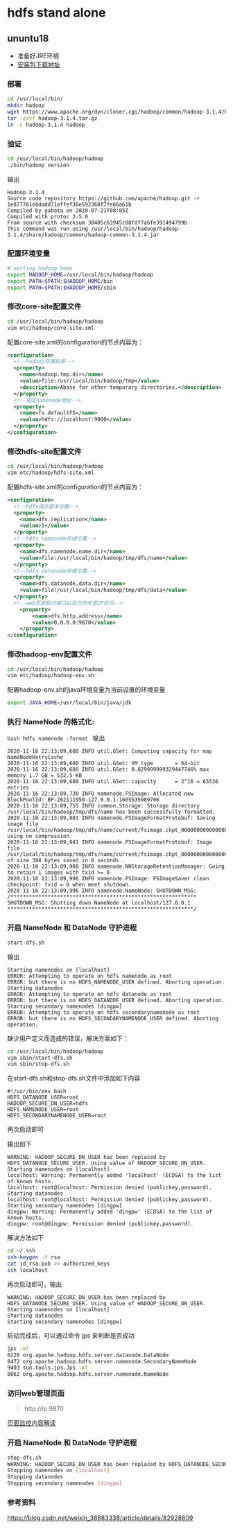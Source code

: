 # hdfs stand alone

## ununtu18

- 准备好JRE环境
- [安装包下载地址](https://archive.apache.org/dist/hadoop/common/)

### 部署  
```bash
cd /usr/local/bin/
mkdir hadoop
wget https://www.apache.org/dyn/closer.cgi/hadoop/common/hadoop-3.1.4/hadoop-3.1.4.tar.gz
tar -zxvf hadoop-3.1.4.tar.gz
ln -s hadoop-3.1.4 hadoop
```

### 验证
```bash
cd /usr/local/bin/hadoop/hadoop
./bin/hadoop version
```
输出
```text
Hadoop 3.1.4
Source code repository https://github.com/apache/hadoop.git -r 1e877761e8dadd71effef30e592368f7fe66a61b
Compiled by gabota on 2020-07-21T08:05Z
Compiled with protoc 2.5.0
From source with checksum 38405c63945c88fdf7a6fe391494799b
This command was run using /usr/local/bin/hadoop/hadoop-3.1.4/share/hadoop/common/hadoop-common-3.1.4.jar
```

### 配置环境变量
```bash
# setting hadoop home
export HADOOP_HOME=/usr/local/bin/hadoop/hadoop
export PATH=$PATH:$HADOOP_HOME/bin
export PATH=$PATH:$HADOOP_HOME/sbin
```


### 修改core-site配置文件
```bash
cd /usr/local/bin/hadoop/hadoop
vim etc/hadoop/core-site.xml
```
配置core-site.xml的configuration的节点内容为：
```xml
<configuration>
  <!--hadoop存储目录-->
  <property>
    <name>hadoop.tmp.dir</name>
    <value>file:/usr/local/bin/hadoop/tmp</value>
    <description>Abase for other temporary directories.</description>
  </property>
  <!--指定namenode地址-->
  <property>
    <name>fs.defaultFS</name>
    <value>hdfs://localhost:9000</value>
  </property>
</configuration>
```

### 修改hdfs-site配置文件
```bash
cd /usr/local/bin/hadoop/hadoop
vim etc/hadoop/hdfs-site.xml
```
配置hdfs-site.xml的configuration的节点内容为：
```xml
<configuration>
  <!--hdfs保存副本分数-->
  <property>
    <name>dfs.replication</name>
    <value>1</value>
  </property>
  <!--hdfs namenode存储位置-->
  <property>
    <name>dfs.namenode.name.dir</name>
    <value>file:/usr/local/bin/hadoop/tmp/dfs/name</value>
  </property>
  <!--hdfs datanode存储位置-->
  <property>
    <name>dfs.datanode.data.dir</name>
    <value>file:/usr/local/bin/hadoop/tmp/dfs/data</value>
  </property>
  <!--web页面启动端口以及允许任意IP访问-->
	<property>
		<name>dfs.http.address</name>
		<value>0.0.0.0:9870</value>
	</property>
</configuration>
```

### 修改hadoop-env配置文件
```bash
cd /usr/local/bin/hadoop/hadoop
vim etc/hadoop/hadoop-env.sh
```
配置hadoop-env.sh的java环境变量为当前设置的环境变量
```bash
export JAVA_HOME=/usr/local/bin/java/jdk
```

### 执行 NameNode 的格式化:
``bash
hdfs namenode -format
``
输出
```text
2020-11-16 22:13:09,680 INFO util.GSet: Computing capacity for map NameNodeRetryCache
2020-11-16 22:13:09,680 INFO util.GSet: VM type       = 64-bit
2020-11-16 22:13:09,680 INFO util.GSet: 0.029999999329447746% max memory 1.7 GB = 532.5 KB
2020-11-16 22:13:09,680 INFO util.GSet: capacity      = 2^16 = 65536 entries
2020-11-16 22:13:09,720 INFO namenode.FSImage: Allocated new BlockPoolId: BP-262111950-127.0.0.1-1605535989706
2020-11-16 22:13:09,755 INFO common.Storage: Storage directory /usr/local/bin/hadoop/tmp/dfs/name has been successfully formatted.
2020-11-16 22:13:09,803 INFO namenode.FSImageFormatProtobuf: Saving image file /usr/local/bin/hadoop/tmp/dfs/name/current/fsimage.ckpt_0000000000000000000 using no compression
2020-11-16 22:13:09,941 INFO namenode.FSImageFormatProtobuf: Image file /usr/local/bin/hadoop/tmp/dfs/name/current/fsimage.ckpt_0000000000000000000 of size 388 bytes saved in 0 seconds .
2020-11-16 22:13:09,980 INFO namenode.NNStorageRetentionManager: Going to retain 1 images with txid >= 0
2020-11-16 22:13:09,996 INFO namenode.FSImage: FSImageSaver clean checkpoint: txid = 0 when meet shutdown.
2020-11-16 22:13:09,996 INFO namenode.NameNode: SHUTDOWN_MSG: 
/************************************************************
SHUTDOWN_MSG: Shutting down NameNode at localhost/127.0.0.1
************************************************************/
```

### 开启 NameNode 和 DataNode 守护进程
```bash
start-dfs.sh
```
输出
```text
Starting namenodes on [localhost]
ERROR: Attempting to operate on hdfs namenode as root
ERROR: but there is no HDFS_NAMENODE_USER defined. Aborting operation.
Starting datanodes
ERROR: Attempting to operate on hdfs datanode as root
ERROR: but there is no HDFS_DATANODE_USER defined. Aborting operation.
Starting secondary namenodes [dingpw]
ERROR: Attempting to operate on hdfs secondarynamenode as root
ERROR: but there is no HDFS_SECONDARYNAMENODE_USER defined. Aborting operation.
```
缺少用户定义而造成的错误，解决方案如下：
```bash
cd /usr/local/bin/hadoop/hadoop
vim sbin/start-dfs.sh
vim sbin/stop-dfs.sh
```
在start-dfs.sh和stop-dfs.sh文件中添加如下内容
```text
#!/usr/bin/env bash
HDFS_DATANODE_USER=root
HADOOP_SECURE_DN_USER=hdfs
HDFS_NAMENODE_USER=root
HDFS_SECONDARYNAMENODE_USER=root
```
再次启动即可

输出如下
```text
WARNING: HADOOP_SECURE_DN_USER has been replaced by HDFS_DATANODE_SECURE_USER. Using value of HADOOP_SECURE_DN_USER.
Starting namenodes on [localhost]
localhost: Warning: Permanently added 'localhost' (ECDSA) to the list of known hosts.
localhost: root@localhost: Permission denied (publickey,password).
Starting datanodes
localhost: root@localhost: Permission denied (publickey,password).
Starting secondary namenodes [dingpw]
dingpw: Warning: Permanently added 'dingpw' (ECDSA) to the list of known hosts.
dingpw: root@dingpw: Permission denied (publickey,password).
```

解决方法如下
```bash
cd ~/.ssh
ssh-keygen -t rsa
cat id_rsa.pub >> authorized_keys
ssh localhost
```
再次启动即可，输出
```text
WARNING: HADOOP_SECURE_DN_USER has been replaced by HDFS_DATANODE_SECURE_USER. Using value of HADOOP_SECURE_DN_USER.
Starting namenodes on [localhost]
Starting datanodes
Starting secondary namenodes [dingpw]
```

启动完成后，可以通过命令 jps 来判断是否成功
```bash
jps -ml
8228 org.apache.hadoop.hdfs.server.datanode.DataNode
8472 org.apache.hadoop.hdfs.server.namenode.SecondaryNameNode
9403 sun.tools.jps.Jps -ml
8062 org.apache.hadoop.hdfs.server.namenode.NameNode
```

### 访问web管理页面
> http://ip:9870

[页面监控内容解读](https://www.cnblogs.com/go-no-1/p/13032247.html)

### 开启 NameNode 和 DataNode 守护进程
```bash
stop-dfs.sh
WARNING: HADOOP_SECURE_DN_USER has been replaced by HDFS_DATANODE_SECURE_USER. Using value of HADOOP_SECURE_DN_USER.
Stopping namenodes on [localhost]
Stopping datanodes
Stopping secondary namenodes [dingpw]
```

### 参考资料
https://blog.csdn.net/weixin_38883338/article/details/82928809